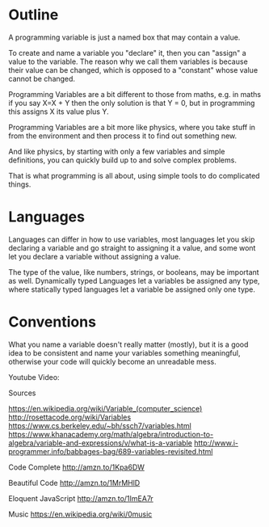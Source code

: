 # Outline
A programming variable is just a named box that may contain a value.

To create and name a variable you "declare" it, 
then you can "assign" a value to the variable. 
The reason why we call them variables is because their value can be changed, which is opposed to a "constant" whose value cannot be changed.

Programming Variables are a bit different to those from maths, e.g. in maths if you say X=X + Y then the only solution is that Y = 0, but in programming this assigns X its value plus Y.

Programming Variables are a bit more like physics, where you take stuff in from the environment and then process it to find out something new.

And like physics, by starting with only a few variables and simple definitions, 
you can quickly build up to and solve complex problems.

That is what programming is all about,
using simple tools to do complicated things.

# Languages

Languages can differ in how to use variables, 
most languages let you skip declaring a variable and go straight to assigning it a value, 
and some wont let you declare a variable without assigning a value.

The type of the value, like numbers, strings, or booleans, may be important as well. 
Dynamically typed Languages let a variables be assigned any type, 
where statically typed languages let a variable be assigned only one type.

# Conventions

What you name a variable doesn't really matter (mostly), 
but it is a good idea to be consistent and name your variables something meaningful, 
otherwise your code will quickly become an unreadable mess.

Youtube Video: 

Sources

https://en.wikipedia.org/wiki/Variable_(computer_science)
http://rosettacode.org/wiki/Variables
https://www.cs.berkeley.edu/~bh/ssch7/variables.html
https://www.khanacademy.org/math/algebra/introduction-to-algebra/variable-and-expressions/v/what-is-a-variable
http://www.i-programmer.info/babbages-bag/689-variables-revisited.html


Code Complete http://amzn.to/1Kpa6DW

Beautiful Code http://amzn.to/1MrMHlD

Eloquent JavaScript http://amzn.to/1ImEA7r


Music
https://en.wikipedia.org/wiki/0music


